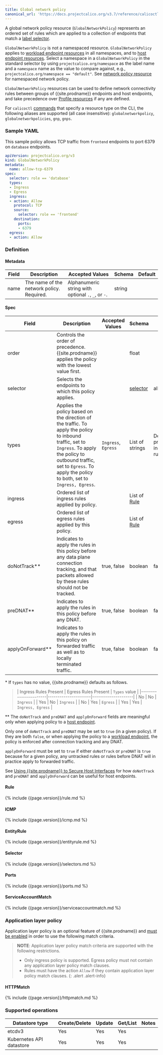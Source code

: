 ```yaml
---
title: Global network policy
canonical_url: 'https://docs.projectcalico.org/v3.7/reference/calicoctl/resources/globalnetworkpolicy'
---
```


A global network policy resource (`GlobalNetworkPolicy`) represents an ordered set of rules which are applied
to a collection of endpoints that match a [label selector](#selector).

`GlobalNetworkPolicy` is not a namespaced resource. `GlobalNetworkPolicy` applies to [workload endpoint resources]({{site.baseurl}}/{{page.version}}/reference/calicoctl/resources/workloadendpoint) in all namespaces, and to [host endpoint resources]({{site.baseurl}}/{{page.version}}/reference/calicoctl/resources/hostendpoint).
Select a namespace in a `GlobalNetworkPolicy` in the standard selector by using
`projectcalico.org/namespace` as the label name and a `namespace` name as the
value to compare against, e.g., `projectcalico.org/namespace == "default"`.
See [network policy resource]({{site.baseurl}}/{{page.version}}/reference/calicoctl/resources/networkpolicy) for namespaced network policy.

`GlobalNetworkPolicy` resources can be used to define network connectivity rules between groups of {{site.prodname}} endpoints and host endpoints, and
take precedence over [Profile resources]({{site.baseurl}}/{{page.version}}/reference/calicoctl/resources/profile) if any are defined.

For `calicoctl` [commands]({{site.baseurl}}/{{page.version}}/reference/calicoctl/commands/) that specify a resource type on the CLI, the following
aliases are supported (all case insensitive): `globalnetworkpolicy`, `globalnetworkpolicies`, `gnp`, `gnps`.

### Sample YAML

This sample policy allows TCP traffic from `frontend` endpoints to port 6379 on
`database` endpoints.

```yaml
apiVersion: projectcalico.org/v3
kind: GlobalNetworkPolicy
metadata:
  name: allow-tcp-6379
spec:
  selector: role == 'database'
  types:
  - Ingress
  - Egress
  ingress:
  - action: Allow
    protocol: TCP
    source:
      selector: role == 'frontend'
    destination:
      ports:
      - 6379
  egress:
  - action: Allow
```

### Definition

#### Metadata

| Field | Description                               | Accepted Values                                     | Schema | Default |
|-------|-------------------------------------------|-----------------------------------------------------|--------|---------|
| name  | The name of the network policy. Required. | Alphanumeric string with optional `.`, `_`, or `-`. | string |         |

#### Spec

| Field              | Description                                                                                                                                           | Accepted Values | Schema                | Default |
|--------------------|-------------------------------------------------------------------------------------------------------------------------------------------------------|-----------------|-----------------------|---------|
| order              | Controls the order of precedence. {{site.prodname}} applies the policy with the lowest value first.                                                   |                 | float                 |         |
| selector           | Selects the endpoints to which this policy applies.                                                                                                   |                 | [selector](#selector) | all()   |
| types              | Applies the policy based on the direction of the traffic. To apply the policy to inbound traffic, set to `Ingress`. To apply the policy to outbound traffic, set to `Egress`. To apply the policy to both, set to `Ingress, Egress`. | `Ingress`, `Egress`  | List of strings | Depends on presence of ingress/egress rules\* |
| ingress            | Ordered list of ingress rules applied by policy.                                                                                                      |                 | List of [Rule](#rule) |         |
| egress             | Ordered list of egress rules applied by this policy.                                                                                                  |                 | List of [Rule](#rule) |         |
| doNotTrack\*\*     | Indicates to apply the rules in this policy before any data plane connection tracking, and that packets allowed by these rules should not be tracked. | true, false     | boolean               | false   |
| preDNAT\*\*        | Indicates to apply the rules in this policy before any DNAT.                                                                                          | true, false     | boolean               | false   |
| applyOnForward\*\* | Indicates to apply the rules in this policy on forwarded traffic as well as to locally terminated traffic.                                            | true, false     | boolean               | false   |

\* If `types` has no value, {{site.prodname}} defaults as follows.

>| Ingress Rules Present | Egress Rules Present | `Types` value       |
 |-----------------------|----------------------|---------------------|
 | No                    | No                   | `Ingress`           |
 | Yes                   | No                   | `Ingress`           |
 | No                    | Yes                  | `Egress`            |
 | Yes                   | Yes                  | `Ingress, Egress`   |

\*\* The `doNotTrack` and `preDNAT` and `applyOnForward` fields are meaningful
only when applying policy to a [host endpoint]({{site.baseurl}}/{{page.version}}/reference/calicoctl/resources/hostendpoint).

Only one of `doNotTrack` and `preDNAT` may be set to `true` (in a given policy). If they are both `false`, or when applying the policy to a
[workload endpoint]({{site.baseurl}}/{{page.version}}/reference/calicoctl/resources/workloadendpoint),
the policy is enforced after connection tracking and any DNAT.

`applyOnForward` must be set to `true` if either `doNotTrack` or `preDNAT` is
`true` because for a given policy, any untracked rules or rules before DNAT will
 in practice apply to forwarded traffic.

See [Using {{site.prodname}} to Secure Host Interfaces]({{site.baseurl}}/{{page.version}}/getting-started/bare-metal/bare-metal)
for how `doNotTrack` and `preDNAT` and `applyOnForward` can be useful for host endpoints.

#### Rule

{% include {{page.version}}/rule.md %}

#### ICMP

{% include {{page.version}}/icmp.md %}

#### EntityRule

{% include {{page.version}}/entityrule.md %}

#### Selector

{% include {{page.version}}/selectors.md %}

#### Ports

{% include {{page.version}}/ports.md %}

#### ServiceAccountMatch

{% include {{page.version}}/serviceaccountmatch.md %}

### Application layer policy

Application layer policy is an optional feature of {{site.prodname}} and
[must be enabled]({{site.baseurl}}/{{page.version}}/getting-started/kubernetes/installation/app-layer-policy)
in order to use the following match criteria.

> **NOTE**: Application layer policy match criteria are supported with the following restrictions.
>  * Only ingress policy is supported. Egress policy must not contain any application layer policy match clauses.
>  * Rules must have the action `Allow` if they contain application layer policy match clauses.
{: .alert .alert-info}


#### HTTPMatch

{% include {{page.version}}/httpmatch.md %}

### Supported operations

| Datastore type           | Create/Delete | Update | Get/List | Notes
|--------------------------|---------------|--------|----------|------
| etcdv3                   | Yes           | Yes    | Yes      |
| Kubernetes API datastore | Yes           | Yes    | Yes      |
